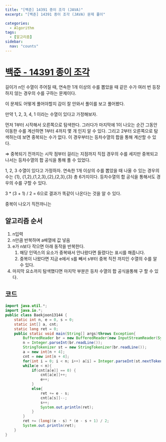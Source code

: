 ```yaml
---
title: "[백준] 14391 종이 조각 (JAVA)"
excerpt: "[백준] 14391 종이 조각 (JAVA) 문제 풀이"

categories:
  - Algorithm
tags:
  - [알고리즘]
sidebar:
  nav: "counts"
---
```


# [백준 - 14391 종이 조각](https://www.acmicpc.net/problem/14391)

길이가 n인 수열이 주어질 때, 연속한 1개 이상의 수를 뽑았을 때 같은 수가 여러 번 등장하지 않는 경우의 수를 구하는 문제이다.

이 문제도 어떻게 풀어야할지 감이 잘 안와서 풀이를 보고 풀어봤다.

만약 1, 2, 3, 4, 1 이라는 수열이 있다고 가정해보자.

먼저 1부터 시작해서 오른쪽으로 탐색한다. 그러다가 마지막에 1이 나오는 순간 그동안 이동한 수를 계산하면 1부터 4까지 몇 개 인지 알 수 있다. 그리고 2부터 오른쪽으로 탐색하는데 보면 중복되는 수가 없다. 이 경우부터는 등차수열의 합을 통해 계산할 수 있다.

⇒ 중복되기 전까지는 시작 점부터 걸리는 지점까지 직접 경우의 수를 세지만 중복되고 나서는 등차수열의 합 공식을 통해 풀 수 있었다.

1, 2, 3 수열이 있다고 가정하자. 연속한 1개 이상의 수를 뽑았을 때 나올 수 있는 경우의 수는 {1}, {1,2},{1,2,3},{2},{2,3},{3} 총 6가지이다. 등차수열의 합 공식을 통해서도 경우의 수를 구할 수 있다.

3 \* (3 + 1) / 2 = 6으로 결과가 똑같이 나온다는 것을 알 수 있다.

중복이 나오기 직전까니는

## 알고리즘 순서

1. n입력
2. n만큼 반복하며 a배열에 값 넣음
3. e가 n보다 작으면 아래 동작을 반복한다.
   1. 해당 인덱스의 요소가 중복돼서 안나왔다면 들렸다는 표시를 해줍니다.
   2. 중복이 나왔다면 지금 e에서 s를 빼서 s부터 중복 직전 까지인 수열의 수를 알 수 있다.
4. 마지막 요소까지 탐색했다면 마지막 부분은 등차 수열의 합 공식을통해 구 할 수 있다.

## 코드

```java
import java.util.*;
import java.io.*;
public class Baekjoon13144 {
    static int n, e = 0, s = 0;
    static int[] a, cnt;
    static long ret = 0;
    public static void main(String[] args)throws Exception{
        BufferedReader br = new BufferedReader(new InputStreamReader(System.in));
        n = Integer.parseInt(br.readLine());
        StringTokenizer st = new StringTokenizer(br.readLine());
        a = new int[n + 4];
        cnt = new int[n + 4];
        for(int i = 0; i < n; i++) a[i] = Integer.parseInt(st.nextToken());
        while(e < n){
            if(cnt[a[e]] == 0) {
                cnt[a[e]]++;
                e++;
            }
            else{
                ret += e - s;
                cnt[a[s]]--;
                s++;
                System.out.println(ret);
            }
        }
        ret += (long)(e - s) * (e - s + 1) / 2;
        System.out.println(ret);
    }
}
```
